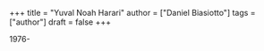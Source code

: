 +++
title = "Yuval Noah Harari"
author = ["Daniel Biasiotto"]
tags = ["author"]
draft = false
+++

1976-
